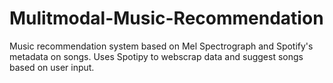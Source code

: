 # Mulitmodal-Music-Recommendation
Music recommendation system based on Mel Spectrograph and Spotify's metadata on songs. Uses Spotipy to webscrap data and suggest songs based on user input. 
